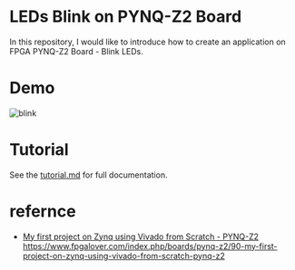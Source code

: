 # LEDs Blink on PYNQ-Z2 Board
  
In this repository, I would like to introduce how to create an application on FPGA PYNQ-Z2 Board - Blink LEDs.  

# Demo

![blink](https://github.com/HocJ2me/LED-Blink-Verilog-PYNQ-Z2/assets/45262669/29e8a63d-2a6d-4786-8fcc-8cc0b7cd2b69)

# Tutorial 

See the [tutorial.md](https://github.com/HocJ2me/LED-Blink-Verilog-PYNQ-Z2/blob/main/Tutorial.md) for full documentation.

# refernce 

* [My first project on Zynq using Vivado from Scratch - PYNQ-Z2
](https://www.fpgalover.com/index.php/boards/pynq-z2/90-my-first-project-on-zynq-using-vivado-from-scratch-pynq-z2)https://www.fpgalover.com/index.php/boards/pynq-z2/90-my-first-project-on-zynq-using-vivado-from-scratch-pynq-z2

